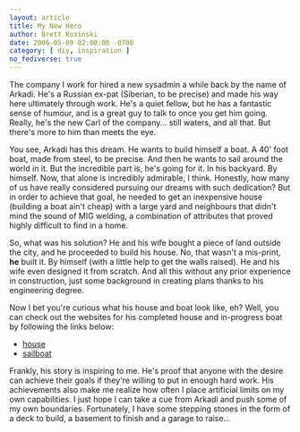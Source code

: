 ```yaml
---
layout: article
title: My New Hero
author: Brett Kosinski
date: 2006-05-09 02:00:00 -0700
category: [ diy, inspiration ]
no_fediverse: true
---
```


The company I work for hired a new sysadmin a while back by the name of Arkadi.  He's a Russian ex-pat (Siberian, to be precise) and made his way here ultimately through work.  He's a quiet fellow, but he has a fantastic sense of humour, and is a great guy to talk to once you get him going.  Really, he's the new Carl of the company... still waters, and all that.  But there's more to him than meets the eye.

You see, Arkadi has this dream.  He wants to build himself a boat.  A 40' foot boat, made from steel, to be precise.  And then he wants to sail around the world in it.  But the incredible part is, he's going for it.  In his backyard.  By himself.  Now, that alone is incredibly admirable, I think.  Honestly, how many of us have really considered pursuing our dreams with such dedication?  But in order to achieve that goal, he needed to get an inexpensive house (building a boat ain't cheap) with a large yard and neighbours that didn't mind the sound of MIG welding, a combination of attributes that proved highly difficult to find in a home.

So, what was his solution?  He and his wife bought a piece of land outside the city, and he proceeded to build his house.  No, that wasn't a mis-print, **he** built it.  By himself (with a little help to get the walls raised).  He and his wife even designed it from scratch.  And all this without any prior experience in construction, just some background in creating plans thanks to his engineering degree.

Now I bet you're curious what his house and boat look like, eh?  Well, you can check out the websites for his completed house and in-progress boat by following the links below:

* [house](http://house.creatica.org/)
* [sailboat](http://sailboat.creatica.org/)

Frankly, his story is inspiring to me.  He's proof that anyone with the desire can achieve their goals if they're willing to put in enough hard work.  His achievements also make me realize how often I place artificial limits on my own capabilities.  I just hope I can take a cue from Arkadi and push some of my own boundaries.  Fortunately, I have some stepping stones in the form of a deck to build, a basement to finish and a garage to raise...


